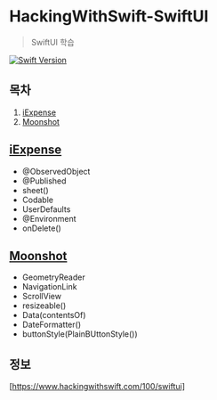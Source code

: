 # HackingWithSwift-SwiftUI

> SwiftUI 학습

[![Swift Version][swift-image]][swift-url]

## 목차

1. [iExpense](#iexpense)
2. [Moonshot](#moonshot)

## [iExpense](./iExpenseSwiftUI)

- @ObservedObject
- @Published
- sheet()
- Codable
- UserDefaults
- @Environment
- onDelete()

## [Moonshot](./MoonshotSwift)

- GeometryReader
- NavigationLink
- ScrollView
- resizeable()
- Data(contentsOf)
- DateFormatter()
- buttonStyle(PlainBUttonStyle())

## 정보

[https://www.hackingwithswift.com/100/swiftui]

[swift-image]:https://img.shields.io/badge/swift-5-orange.svg
[swift-url]:https://swift.org



